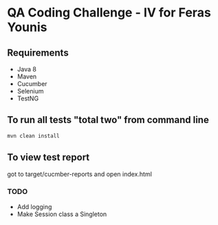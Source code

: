 # QA Coding Challenge - IV for Feras Younis

## Requirements

* Java 8 
* Maven 
* Cucumber 
* Selenium 
* TestNG

## To run all tests "total two" from command line
```bash
mvn clean install
```
## To view test report
got to target/cucmber-reports and open index.html 

### TODO
* Add logging
* Make Session class a Singleton

